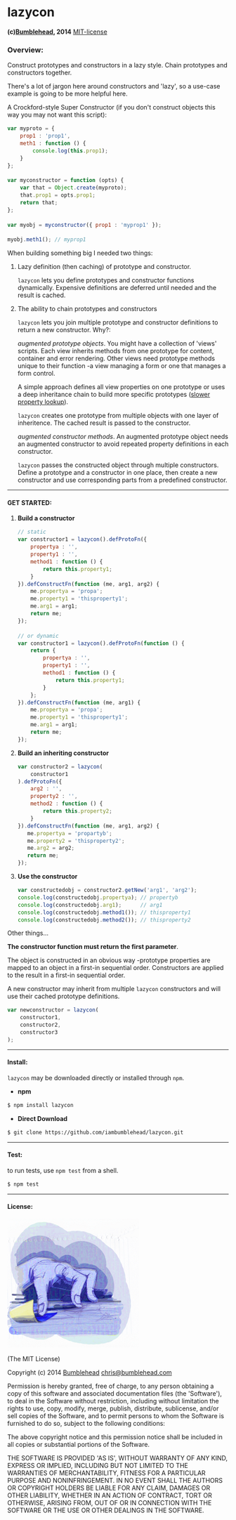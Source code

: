 lazycon
=======
**(c)[Bumblehead][0], 2014** [MIT-license](#license)  

### Overview:

Construct prototypes and constructors in a lazy style. Chain prototypes and constructors together.

There's a lot of jargon here around constructors and 'lazy', so a use-case example is going to be more helpful here.

A Crockford-style Super Constructor (if you don't construct objects this way you may not want this script):

  ```javascript
  var myproto = {
      prop1 : 'prop1',
      meth1 : function () {
          console.log(this.prop1);
      }
  };
  
  var myconstructor = function (opts) {
      var that = Object.create(myproto);
      that.prop1 = opts.prop1;
      return that;
  };
  
  var myobj = myconstructor({ prop1 : 'myprop1' });
  
  myobj.meth1(); // myprop1
  ```

When building something big I needed two things:

 1. Lazy definition (then caching) of prototype and constructor.
    
    `lazycon` lets you define prototypes and constructor functions dynamically. Expensive definitions are deferred until needed and the result is cached.
 
 2. The ability to chain prototypes and constructors
 
    `lazycon` lets you join multiple prototype and constructor definitions to return a new constructor. Why?:

    *augmented prototype objects*. You might have a collection of 'views' scripts. Each view inherits methods from one prototype for content, container and error rendering. Other views need prototype methods unique to their function -a view managing a form or one that manages a form control.

    A simple approach defines all view properties on one prototype or uses a deep inheritance chain to build more specific prototypes ([slower property lookup][1]).

    `lazycon` creates one prototype from multiple objects with one layer of inheritence. The cached result is passed to the constructor.

    *augmented constructor methods*. An augmented prototype object needs an augmented constructor to avoid repeated property definitions in each constructor.

    `lazycon` passes the constructed object through multiple constructors. Define a prototype and a constructor in one place, then create a new constructor and use corresponding parts from a predefined constructor.


[0]: http://www.bumblehead.com                            "bumblehead"
[1]: http://jsperf.com/long-prototype-chains/3       "prototype chain"

---------------------------------------------------------
#### <a id="get-started">GET STARTED:

 1. **Build a constructor**
 
    ```javascript
    // static
    var constructor1 = lazycon().defProtoFn({
        propertya : '',
        property1 : '',
        method1 : function () {
            return this.property1;
        }
    }).defConstructFn(function (me, arg1, arg2) {
        me.propertya = 'propa';
        me.property1 = 'thisproperty1';
        me.arg1 = arg1;
        return me;
    });    
    
    // or dynamic
    var constructor1 = lazycon().defProtoFn(function () {
        return {
            propertya : '',            
            property1 : '',
            method1 : function () {
                return this.property1;
            }
        };
    }).defConstructFn(function (me, arg1) {
        me.propertya = 'propa';
        me.property1 = 'thisproperty1';
        me.arg1 = arg1;
        return me;
    });    
    ```

 2. **Build an inheriting constructor**
 
    ```javascript
    var constructor2 = lazycon(
        constructor1
    ).defProtoFn({
        arg2 : '',
        property2 : '',
        method2 : function () {
            return this.property2;
        }
    }).defConstructFn(function (me, arg1, arg2) {
       me.propertya = 'propartyb';
       me.property2 = 'thisproperty2';
       me.arg2 = arg2;
       return me;
    });
    ```
    
 3. **Use the constructor**    

    ```javascript
    var constructedobj = constructor2.getNew('arg1', 'arg2');
    console.log(constructedobj.propertya); // propertyb
    console.log(constructedobj.arg1);      // arg1
    console.log(constructedobj.method1()); // thisproperty1
    console.log(constructedobj.method2()); // thisproperty2
    ```


Other things...

**The constructor function must return the first parameter**. 

The object is constructed in an obvious way -prototype properties are mapped to an object in a first-in sequential order. Constructors are applied to the result in a first-in sequential order.

A new constructor may inherit from multiple `lazycon` constructors and will use their cached prototype definitions.

```javascript
var newconstructor = lazycon(
    constructor1,
    constructor2,
    constructor3
);
```


---------------------------------------------------------
#### <a id="install"></a>Install:

`lazycon` may be downloaded directly or installed through `npm`.

 * **npm**   

 ```bash
 $ npm install lazycon
 ```

 * **Direct Download**
 
 ```bash  
 $ git clone https://github.com/iambumblehead/lazycon.git
 ```

---------------------------------------------------------
#### <a id="test"></a>Test:

 to run tests, use `npm test` from a shell.

 ```bash
 $ npm test
 ```

---------------------------------------------------------
#### <a id="license">License:

 ![scrounge](http://github.com/iambumblehead/scroungejs/raw/master/img/hand.png) 

(The MIT License)

Copyright (c) 2014 [Bumblehead][0] <chris@bumblehead.com>

Permission is hereby granted, free of charge, to any person obtaining a copy of this software and associated documentation files (the 'Software'), to deal in the Software without restriction, including without limitation the rights to use, copy, modify, merge, publish, distribute, sublicense, and/or sell copies of the Software, and to permit persons to whom the Software is furnished to do so, subject to the following conditions:

The above copyright notice and this permission notice shall be included in all copies or substantial portions of the Software.

THE SOFTWARE IS PROVIDED 'AS IS', WITHOUT WARRANTY OF ANY KIND, EXPRESS OR IMPLIED, INCLUDING BUT NOT LIMITED TO THE WARRANTIES OF MERCHANTABILITY, FITNESS FOR A PARTICULAR PURPOSE AND NONINFRINGEMENT. IN NO EVENT SHALL THE AUTHORS OR COPYRIGHT HOLDERS BE LIABLE FOR ANY CLAIM, DAMAGES OR OTHER LIABILITY, WHETHER IN AN ACTION OF CONTRACT, TORT OR OTHERWISE, ARISING FROM, OUT OF OR IN CONNECTION WITH THE SOFTWARE OR THE USE OR OTHER DEALINGS IN THE SOFTWARE.

